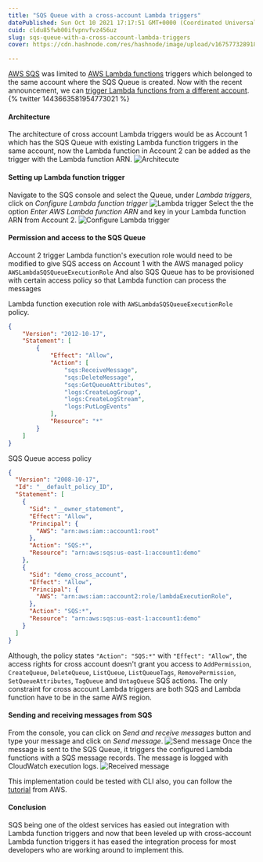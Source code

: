 ```yaml
---
title: "SQS Queue with a cross-account Lambda triggers"
datePublished: Sun Oct 10 2021 17:17:51 GMT+0000 (Coordinated Universal Time)
cuid: cldu85fwb00ifvpnvfvz456uz
slug: sqs-queue-with-a-cross-account-lambda-triggers
cover: https://cdn.hashnode.com/res/hashnode/image/upload/v1675773289180/e96d9332-ab6b-4df1-9218-cebc9dadea8f.jpeg

---
```


[AWS SQS](https://aws.amazon.com/sqs/) was limited to [AWS Lambda functions](https://aws.amazon.com/lambda/) triggers which belonged to the same account where the SQS Queue is created. Now with the recent announcement, we can [trigger Lambda functions from a different account](https://aws.amazon.com/about-aws/whats-new/2021/09/aws-lambda-lambda-function-amazon-sqs-queue/).
{% twitter 1443663581954773021 %}

#### Architecture
The architecture of cross account Lambda triggers would be as Account 1 which has the SQS Queue with existing Lambda function triggers in the same account, now the Lambda function in Account 2 can be added as the trigger with the Lambda function ARN.
![Architecute](https://cdn.hashnode.com/res/hashnode/image/upload/v1675773281796/105fbbff-247f-4421-8475-c135fd9d3bdb.png)

#### Setting up Lambda function trigger
Navigate to the SQS console and select the Queue, under *Lambda triggers*, click on *Configure Lambda function trigger*
![Lambda trigger](https://cdn.hashnode.com/res/hashnode/image/upload/v1675773283131/3a39568f-938a-4f06-a908-770a9907447d.png)
Select the the option *Enter AWS Lambda function ARN* and key in your Lambda function ARN from Account 2.
![Configure Lambda trigger](https://cdn.hashnode.com/res/hashnode/image/upload/v1675773284727/ff82f11d-d487-4d96-a05d-827af4ca57ff.png)

#### Permission and access to the SQS Queue
Account 2 trigger Lambda function's execution role would need to be modified to give SQS access on Account 1 with the AWS managed policy `AWSLambdaSQSQueueExecutionRole` And also SQS Queue has to be provisioned with certain access policy so that Lambda function can process the messages

Lambda function execution role with `AWSLambdaSQSQueueExecutionRole` policy.
```JSON
{
    "Version": "2012-10-17",
    "Statement": [
        {
            "Effect": "Allow",
            "Action": [
                "sqs:ReceiveMessage",
                "sqs:DeleteMessage",
                "sqs:GetQueueAttributes",
                "logs:CreateLogGroup",
                "logs:CreateLogStream",
                "logs:PutLogEvents"
            ],
            "Resource": "*"
        }
    ]
}
```

SQS Queue access policy
```JSON
{
  "Version": "2008-10-17",
  "Id": "__default_policy_ID",
  "Statement": [
    {
      "Sid": "__owner_statement",
      "Effect": "Allow",
      "Principal": {
        "AWS": "arn:aws:iam::account1:root"
      },
      "Action": "SQS:*",
      "Resource": "arn:aws:sqs:us-east-1:account1:demo"
    },
    {
      "Sid": "demo_cross_account",
      "Effect": "Allow",
      "Principal": {
        "AWS": "arn:aws:iam::account2:role/lambdaExecutionRole",
      },
      "Action": "SQS:*",
      "Resource": "arn:aws:sqs:us-east-1:account1:demo"
    }
  ]
}
```
Although, the policy states `"Action": "SQS:*"` with `"Effect": "Allow"`, the access rights for cross account doesn't grant you access to `AddPermission`, `CreateQueue`, `DeleteQueue`, `ListQueue`, `ListQueueTags`, `RemovePermission`, `SetQueueAttributes`, `TagQueue` and `UntagQueue` SQS actions. The only constraint for cross account Lambda triggers are both SQS and Lambda function have to be in the same AWS region.

#### Sending and receiving messages from SQS
From the console, you can click on *Send and receive messages* button and type your message and click on *Send message*.
![Send message](https://cdn.hashnode.com/res/hashnode/image/upload/v1675773286331/38797fa3-ea4b-4ebf-b19a-31034f9322c3.png)
Once the message is sent to the SQS Queue, it triggers the configured Lambda functions with a SQS message records. The message is logged with CloudWatch execution logs.
![Received message](https://cdn.hashnode.com/res/hashnode/image/upload/v1675773287766/31d71d44-0b8a-4ea3-9d24-bebff15360ab.png)

This implementation could be tested with CLI also, you can follow the [tutorial](https://docs.aws.amazon.com/lambda/latest/dg/with-sqs-cross-account-example.html) from AWS.

#### Conclusion
SQS being one of the oldest services has easied out integration with Lambda function triggers and now that been leveled up with cross-account Lambda function triggers it has eased the integration process for most developers who are working around to implement this. 